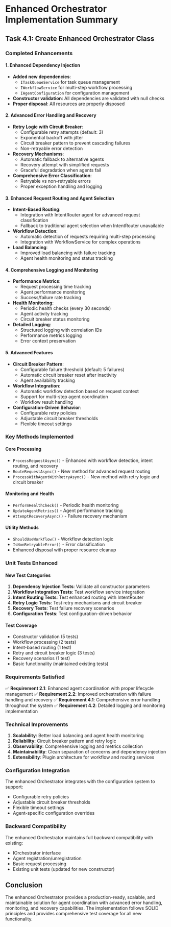 # Enhanced Orchestrator Implementation Summary

## Task 4.1: Create Enhanced Orchestrator Class

### Completed Enhancements

#### 1. Enhanced Dependency Injection
- **Added new dependencies**: 
  - `ITaskQueueService` for task queue management
  - `IWorkflowService` for multi-step workflow processing
  - `IAgentConfiguration` for configuration management
- **Constructor validation**: All dependencies are validated with null checks
- **Proper disposal**: All resources are properly disposed

#### 2. Advanced Error Handling and Recovery
- **Retry Logic with Circuit Breaker**: 
  - Configurable retry attempts (default: 3)
  - Exponential backoff with jitter
  - Circuit breaker pattern to prevent cascading failures
  - Non-retryable error detection
- **Recovery Mechanisms**:
  - Automatic fallback to alternative agents
  - Recovery attempt with simplified requests
  - Graceful degradation when agents fail
- **Comprehensive Error Classification**:
  - Retryable vs non-retryable errors
  - Proper exception handling and logging

#### 3. Enhanced Request Routing and Agent Selection
- **Intent-Based Routing**: 
  - Integration with IntentRouter agent for advanced request classification
  - Fallback to traditional agent selection when IntentRouter unavailable
- **Workflow Detection**:
  - Automatic detection of requests requiring multi-step processing
  - Integration with WorkflowService for complex operations
- **Load Balancing**:
  - Improved load balancing with failure tracking
  - Agent health monitoring and status tracking

#### 4. Comprehensive Logging and Monitoring
- **Performance Metrics**:
  - Request processing time tracking
  - Agent performance monitoring
  - Success/failure rate tracking
- **Health Monitoring**:
  - Periodic health checks (every 30 seconds)
  - Agent activity tracking
  - Circuit breaker status monitoring
- **Detailed Logging**:
  - Structured logging with correlation IDs
  - Performance metrics logging
  - Error context preservation

#### 5. Advanced Features
- **Circuit Breaker Pattern**:
  - Configurable failure threshold (default: 5 failures)
  - Automatic circuit breaker reset after inactivity
  - Agent availability tracking
- **Workflow Integration**:
  - Automatic workflow detection based on request context
  - Support for multi-step agent coordination
  - Workflow result handling
- **Configuration-Driven Behavior**:
  - Configurable retry policies
  - Adjustable circuit breaker thresholds
  - Flexible timeout settings

### Key Methods Implemented

#### Core Processing
- `ProcessRequestAsync()` - Enhanced with workflow detection, intent routing, and recovery
- `RouteRequestAsync()` - New method for advanced request routing
- `ProcessWithAgentWithRetryAsync()` - New method with retry logic and circuit breaker

#### Monitoring and Health
- `PerformHealthCheck()` - Periodic health monitoring
- `UpdateAgentMetrics()` - Agent performance tracking
- `AttemptRecoveryAsync()` - Failure recovery mechanism

#### Utility Methods
- `ShouldUseWorkflow()` - Workflow detection logic
- `IsNonRetryableError()` - Error classification
- Enhanced disposal with proper resource cleanup

### Unit Tests Enhanced

#### New Test Categories
1. **Dependency Injection Tests**: Validate all constructor parameters
2. **Workflow Integration Tests**: Test workflow service integration
3. **Intent Routing Tests**: Test enhanced routing with IntentRouter
4. **Retry Logic Tests**: Test retry mechanisms and circuit breaker
5. **Recovery Tests**: Test failure recovery scenarios
6. **Configuration Tests**: Test configuration-driven behavior

#### Test Coverage
- Constructor validation (5 tests)
- Workflow processing (2 tests)
- Intent-based routing (1 test)
- Retry and circuit breaker logic (3 tests)
- Recovery scenarios (1 test)
- Basic functionality (maintained existing tests)

### Requirements Satisfied

✅ **Requirement 2.1**: Enhanced agent coordination with proper lifecycle management
✅ **Requirement 2.2**: Improved orchestration with failure handling and recovery
✅ **Requirement 4.1**: Comprehensive error handling throughout the system
✅ **Requirement 4.2**: Detailed logging and monitoring implementation

### Technical Improvements

1. **Scalability**: Better load balancing and agent health monitoring
2. **Reliability**: Circuit breaker pattern and retry logic
3. **Observability**: Comprehensive logging and metrics collection
4. **Maintainability**: Clean separation of concerns and dependency injection
5. **Extensibility**: Plugin architecture for workflow and routing services

### Configuration Integration

The enhanced Orchestrator integrates with the configuration system to support:
- Configurable retry policies
- Adjustable circuit breaker thresholds
- Flexible timeout settings
- Agent-specific configuration overrides

### Backward Compatibility

The enhanced Orchestrator maintains full backward compatibility with existing:
- IOrchestrator interface
- Agent registration/unregistration
- Basic request processing
- Existing unit tests (updated for new constructor)

## Conclusion

The enhanced Orchestrator provides a production-ready, scalable, and maintainable solution for agent coordination with advanced error handling, monitoring, and recovery capabilities. The implementation follows SOLID principles and provides comprehensive test coverage for all new functionality.